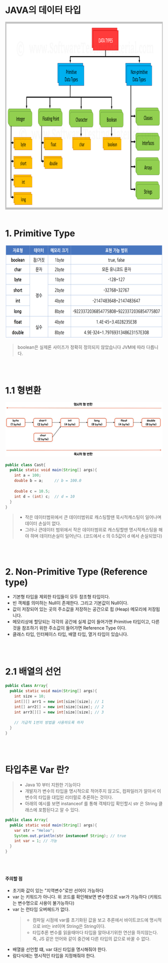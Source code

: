 # JAVA의 데이터 타입
<img src="https://github.com/ryunian/Study/blob/master/image/DataTypes.png?raw=true" width="900" height="600">
<br><br>

# 1. Primitive Type
<img src="https://github.com/ryunian/Study/blob/master/image/java_primitive_type.png?raw=true" width="600" height="300">  


 > boolean은 실제론 사이즈가 정확히 정의되지 않았습니다 JVM에 따라 다릅니다.  

<br><br>

# 1.1 형변환
<img src="https://github.com/ryunian/Study/blob/master/image/java_type_cast.jpg?raw=true" width="600" hegith="300">


``` java
public class Cast{
  public static void main(String[] args){
    int a = 100;
    double b = a;     // b = 100.0
        
    double c = 10.5;
    int d = (int) c;  // d = 10
  }
}
```
> * 작은 데이터범위에서 큰 데이터범위로 캐스팅할땐 묵시적캐스팅이 일어나며 데이터 손실이 없다.   
> * 그러나 큰데이터 범위에서 작은 데이터범위로 캐스팅할땐 명시적캐스팅을 해야 하며 데이터손실이 일어난다. (코드에서 c 의 0.5값이 d 에서 손실되었다)

<br><br>
# 2. Non-Primitive Type (Reference type)
* 기본형 타입을 제외한 타입들이 모두 참조형 타입이다.
* 빈 객체를 의미하는 Null이 존재한다. 그리고 기본값이 Null이다.
* 값이 저장되어 있는 곳의 주소값을 저장하는 공간으로 힙 (Heap) 메모리에 저장됩니다.
* 메모리상에 할당되는 각각의 공간에 실제 값이 들어가면 Primitive 타입이고, 다른 것을 참조하기 위한 주소값이 들어가면 Reference Type 이다.
* 클래스 타입, 인터페이스 타입, 배열 타입, 열거 타입이 있습니다.

<br><br>
# 2.1 배열의 선언
``` java
public class Array{
  public static void main(String[] args){
    int size = 10;
    int[][] arr1 = new int[size][size]; // 1
    int[] arr2[] = new int[size][size]; // 2
    int arr3[][] = new int[size][size]; // 3
    
    // 가급적 1번의 방법을 사용하도록 하자    
  }
}
```

<br><br>
# 타입추론 Var 란?
> * Java 10 부터 지원한 기능이다   
> * 개발자가 변수의 타입을 명시적으로 적어주지 않고도, 컴파일러가 알아서 이 변수의 타입을 대입된 리터럴로 추론하는 것이다.
> * 아래의 예시를 보면 instanceof 를 통해 객체타입 확인할시 str 은 String 클래스에 포함된다고 알 수 있다.

``` java
public class Array{
  public static void main(String[] args){
    var str = "Heloo";
    System.out.println(str instanceof String); // true
    int var = 1; // 가능
  }
}
```

<br><br>
#### 주의할 점
* 초기화 값이 있는 "지역변수"로만 선어이 가능하다
* var 는 키워드가 아니다. 위 코드를 확인해보면 변수명으로 var가 가능하다 (키워드는 변수명으로 사용이 불가능하다)
* var 는 런타임 오버헤드가 없다. 
  > * 컴파일 시점에 var를 초기화된 값을 보고 추론에서 바이트코드에 명시적으로 int는 int이며 String은 String이다.  
  > * 타입추론 변수를 읽을때마다 타입을 알아내기위한 연산을 하지않는다. 즉, JS 같은 언어와 같이 중간에 다른 타입의 값으로 바꿀 수 없다.  
* 배열을 선언할 떄, var 대신 타입을 명시해줘야 한다.
* 람다식에는 명시적인 타입을 지정해줘야 한다.


